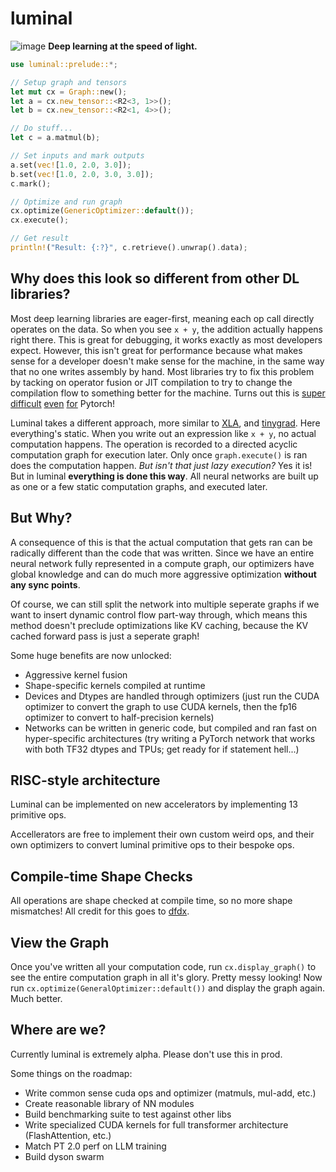 # luminal
![image](https://raw.githubusercontent.com/jafioti/luminal/main/dag.jpeg)
**Deep learning at the speed of light.**

```rust
use luminal::prelude::*;

// Setup graph and tensors
let mut cx = Graph::new();
let a = cx.new_tensor::<R2<3, 1>>();
let b = cx.new_tensor::<R2<1, 4>>();

// Do stuff...
let c = a.matmul(b);

// Set inputs and mark outputs
a.set(vec![1.0, 2.0, 3.0]);
b.set(vec![1.0, 2.0, 3.0, 3.0]);
c.mark();

// Optimize and run graph
cx.optimize(GenericOptimizer::default());
cx.execute();

// Get result
println!("Result: {:?}", c.retrieve().unwrap().data);
```

## Why does this look so different from other DL libraries?
Most deep learning libraries are eager-first, meaning each op call directly operates on the data. So when you see `x + y`, the addition actually happens right there. This is great for debugging, it works exactly as most developers expect. However, this isn't great for performance because what makes sense for a developer doesn't make sense for the machine, in the same way that no one writes assembly by hand. Most libraries try to fix this problem by tacking on operator fusion or JIT compilation to try to change the compilation flow to something better for the machine. Turns out this is [super](https://pytorch.org/docs/stable/dynamo/index.html) [difficult](https://pytorch.org/tutorials/intermediate/torch_compile_tutorial.html) [even](https://pytorch.org/docs/stable/jit.html) [for](https://pytorch.org/docs/stable/fx.html#torch.fx.symbolic_trace) Pytorch!

Luminal takes a different approach, more similar to [XLA](https://www.tensorflow.org/xla), and [tinygrad](https://github.com/tinygrad/tinygrad). Here everything's static. When you write out an expression like `x + y`, no actual computation happens. The operation is recorded to a directed acyclic computation graph for execution later. Only once `graph.execute()` is ran does the computation happen. *But isn't that just lazy execution?* Yes it is! But in luminal **everything is done this way**. All neural networks are built up as one or a few static computation graphs, and executed later. 

## But Why?
A consequence of this is that the actual computation that gets ran can be radically different than the code that was written. Since we have an entire neural network fully represented in a compute graph, our optimizers have global knowledge and can do much more aggressive optimization **without any sync points**.

Of course, we can still split the network into multiple seperate graphs if we want to insert dynamic control flow part-way through, which means this method doesn't preclude optimizations like KV caching, because the KV cached forward pass is just a seperate graph!

Some huge benefits are now unlocked:
- Aggressive kernel fusion
- Shape-specific kernels compiled at runtime
- Devices and Dtypes are handled through optimizers (just run the CUDA optimizer to convert the graph to use CUDA kernels, then the fp16 optimizer to convert to half-precision kernels)
- Networks can be written in generic code, but compiled and ran fast on hyper-specific architectures (try writing a PyTorch network that works with both TF32 dtypes and TPUs; get ready for if statement hell...)

## RISC-style architecture
Luminal can be implemented on new accelerators by implementing 13 primitive ops.

Accellerators are free to implement their own custom weird ops, and their own optimizers to convert luminal primitive ops to their bespoke ops.

## Compile-time Shape Checks
All operations are shape checked at compile time, so no more shape mismatches! All credit for this goes to [dfdx](https://github.com/coreylowman/dfdx).

## View the Graph
Once you've written all your computation code, run `cx.display_graph()` to see the entire computation graph in all it's glory. Pretty messy looking! Now run `cx.optimize(GeneralOptimizer::default())` and display the graph again. Much better.

## Where are we?
Currently luminal is extremely alpha. Please don't use this in prod.

Some things on the roadmap:
- Write common sense cuda ops and optimizer (matmuls, mul-add, etc.)
- Create reasonable library of NN modules
- Build benchmarking suite to test against other libs
- Write specialized CUDA kernels for full transformer architecture (FlashAttention, etc.)
- Match PT 2.0 perf on LLM training
- Build dyson swarm
